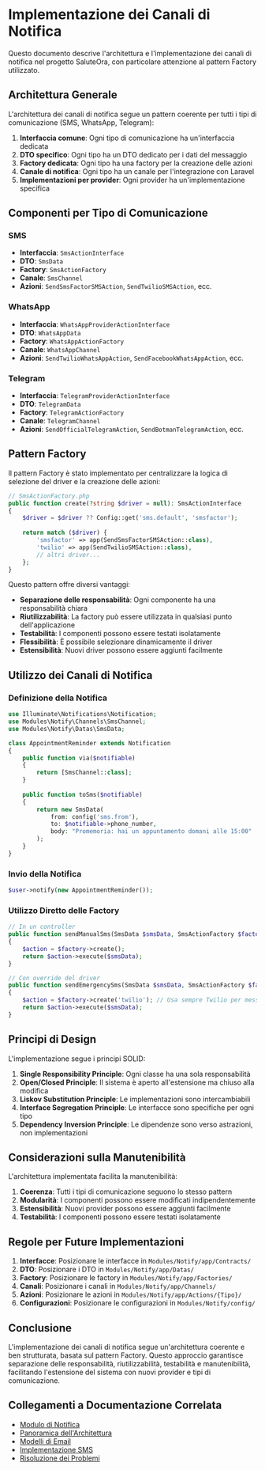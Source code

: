 # Implementazione dei Canali di Notifica 

Questo documento descrive l'architettura e l'implementazione dei canali di notifica nel progetto SaluteOra, con particolare attenzione al pattern Factory utilizzato.

## Architettura Generale

L'architettura dei canali di notifica segue un pattern coerente per tutti i tipi di comunicazione (SMS, WhatsApp, Telegram):

1. **Interfaccia comune**: Ogni tipo di comunicazione ha un'interfaccia dedicata
2. **DTO specifico**: Ogni tipo ha un DTO dedicato per i dati del messaggio
3. **Factory dedicata**: Ogni tipo ha una factory per la creazione delle azioni
4. **Canale di notifica**: Ogni tipo ha un canale per l'integrazione con Laravel
5. **Implementazioni per provider**: Ogni provider ha un'implementazione specifica

## Componenti per Tipo di Comunicazione

### SMS

- **Interfaccia**: `SmsActionInterface`
- **DTO**: `SmsData`
- **Factory**: `SmsActionFactory`
- **Canale**: `SmsChannel`
- **Azioni**: `SendSmsFactorSMSAction`, `SendTwilioSMSAction`, ecc.

### WhatsApp

- **Interfaccia**: `WhatsAppProviderActionInterface`
- **DTO**: `WhatsAppData`
- **Factory**: `WhatsAppActionFactory`
- **Canale**: `WhatsAppChannel`
- **Azioni**: `SendTwilioWhatsAppAction`, `SendFacebookWhatsAppAction`, ecc.

### Telegram

- **Interfaccia**: `TelegramProviderActionInterface`
- **DTO**: `TelegramData`
- **Factory**: `TelegramActionFactory`
- **Canale**: `TelegramChannel`
- **Azioni**: `SendOfficialTelegramAction`, `SendBotmanTelegramAction`, ecc.

## Pattern Factory

Il pattern Factory è stato implementato per centralizzare la logica di selezione del driver e la creazione delle azioni:

```php
// SmsActionFactory.php
public function create(?string $driver = null): SmsActionInterface
{
    $driver = $driver ?? Config::get('sms.default', 'smsfactor');
    
    return match ($driver) {
        'smsfactor' => app(SendSmsFactorSMSAction::class),
        'twilio' => app(SendTwilioSMSAction::class),
        // altri driver...
    };
}
```

Questo pattern offre diversi vantaggi:
- **Separazione delle responsabilità**: Ogni componente ha una responsabilità chiara
- **Riutilizzabilità**: La factory può essere utilizzata in qualsiasi punto dell'applicazione
- **Testabilità**: I componenti possono essere testati isolatamente
- **Flessibilità**: È possibile selezionare dinamicamente il driver
- **Estensibilità**: Nuovi driver possono essere aggiunti facilmente

## Utilizzo dei Canali di Notifica

### Definizione della Notifica

```php
use Illuminate\Notifications\Notification;
use Modules\Notify\Channels\SmsChannel;
use Modules\Notify\Datas\SmsData;

class AppointmentReminder extends Notification
{
    public function via($notifiable)
    {
        return [SmsChannel::class];
    }
    
    public function toSms($notifiable)
    {
        return new SmsData(
            from: config('sms.from'),
            to: $notifiable->phone_number,
            body: "Promemoria: hai un appuntamento domani alle 15:00"
        );
    }
}
```

### Invio della Notifica

```php
$user->notify(new AppointmentReminder());
```

### Utilizzo Diretto delle Factory

```php
// In un controller
public function sendManualSms(SmsData $smsData, SmsActionFactory $factory)
{
    $action = $factory->create();
    return $action->execute($smsData);
}

// Con override del driver
public function sendEmergencySms(SmsData $smsData, SmsActionFactory $factory)
{
    $action = $factory->create('twilio'); // Usa sempre Twilio per messaggi urgenti
    return $action->execute($smsData);
}
```

## Principi di Design

L'implementazione segue i principi SOLID:

1. **Single Responsibility Principle**: Ogni classe ha una sola responsabilità
2. **Open/Closed Principle**: Il sistema è aperto all'estensione ma chiuso alla modifica
3. **Liskov Substitution Principle**: Le implementazioni sono intercambiabili
4. **Interface Segregation Principle**: Le interfacce sono specifiche per ogni tipo
5. **Dependency Inversion Principle**: Le dipendenze sono verso astrazioni, non implementazioni

## Considerazioni sulla Manutenibilità

L'architettura implementata facilita la manutenibilità:

1. **Coerenza**: Tutti i tipi di comunicazione seguono lo stesso pattern
2. **Modularità**: I componenti possono essere modificati indipendentemente
3. **Estensibilità**: Nuovi provider possono essere aggiunti facilmente
4. **Testabilità**: I componenti possono essere testati isolatamente

## Regole per Future Implementazioni

1. **Interfacce**: Posizionare le interfacce in `Modules/Notify/app/Contracts/`
2. **DTO**: Posizionare i DTO in `Modules/Notify/app/Datas/`
3. **Factory**: Posizionare le factory in `Modules/Notify/app/Factories/`
4. **Canali**: Posizionare i canali in `Modules/Notify/app/Channels/`
5. **Azioni**: Posizionare le azioni in `Modules/Notify/app/Actions/{Tipo}/`
6. **Configurazioni**: Posizionare le configurazioni in `Modules/Notify/config/`

## Conclusione

L'implementazione dei canali di notifica  segue un'architettura coerente e ben strutturata, basata sul pattern Factory. Questo approccio garantisce separazione delle responsabilità, riutilizzabilità, testabilità e manutenibilità, facilitando l'estensione del sistema con nuovi provider e tipi di comunicazione.

## Collegamenti a Documentazione Correlata
- [Modulo di Notifica](./INDEX.md)
- [Panoramica dell'Architettura](./ARCHITECTURE.md)
- [Modelli di Email](./EMAIL_TEMPLATES.md)
- [Implementazione SMS](./SMS_IMPLEMENTATION.md)
- [Risoluzione dei Problemi](./TROUBLESHOOTING.md)
